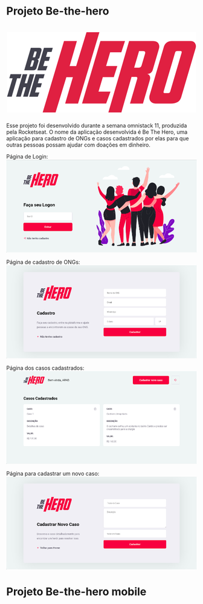 # Projeto Be-the-hero

<h1 align="center">
<img src="frontend/src/assets/logo.svg">
</h1>

Esse projeto foi desenvolvido durante a semana omnistack 11, produzida pela Rocketseat. O nome da aplicação desenvolvida é Be The Hero, uma aplicação para cadastro de ONGs e casos cadastrados por elas para que outras pessoas possam ajudar com doações em dinheiro.


  Página de Login:
  <img alt="login" title="login" src="frontend/src/assets/Login.png">
  
  Página de cadastro de ONGs:
  <img alt="login" title="login" src="frontend/src/assets/cadastroONGs.png">

  Página dos casos cadastrados:
  <img alt="login" title="login" src="frontend/src/assets/MeusCasos Cadastrados.png">

  Página para cadastrar um novo caso:
  <img alt="login" title="login" src="frontend/src/assets/CadastroNovoCaso.png">


# Projeto Be-the-hero mobile
